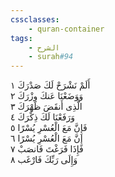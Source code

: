 ```yaml
---
cssclasses:
    - quran-container
tags:
    - الشرح
    - surah#94
---
```


أَلَمْ نَشْرَحْ لَكَ صَدْرَكَ  ١<br>
وَوَضَعْنَا عَنكَ وِزْرَكَ  ٢<br>
الَّذِى أَنقَضَ ظَهْرَكَ  ٣<br>
وَرَفَعْنَا لَكَ ذِكْرَكَ  ٤<br>
فَإِنَّ مَعَ الْعُسْرِ يُسْرًا  ٥<br>
إِنَّ مَعَ الْعُسْرِ يُسْرًا  ٦<br>
فَإِذَا فَرَغْتَ فَانصَبْ  ٧<br>
وَإِلَى رَبِّكَ فَارْغَب  ٨<br>
